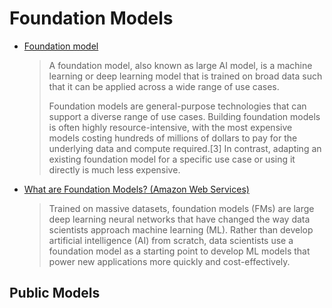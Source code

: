 # Foundation Models

- [Foundation model](https://en.wikipedia.org/wiki/Foundation_model)

  > A foundation model, also known as large AI model, is a machine learning or deep learning model that is trained on broad data such that it can be applied across a wide range of use cases.
  >
  > Foundation models are general-purpose technologies that can support a diverse range of use cases. Building foundation models is often highly resource-intensive, with the most expensive models costing hundreds of millions of dollars to pay for the underlying data and compute required.[3] In contrast, adapting an existing foundation model for a specific use case or using it directly is much less expensive.

- [What are Foundation Models? (Amazon Web Services)](https://aws.amazon.com/what-is/foundation-models/)

  > Trained on massive datasets, foundation models (FMs) are large deep learning neural networks that have changed the way data scientists approach machine learning (ML). Rather than develop artificial intelligence (AI) from scratch, data scientists use a foundation model as a starting point to develop ML models that power new applications more quickly and cost-effectively.

## Public Models

